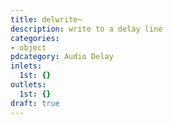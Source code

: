 ```yaml
---
title: delwrite~
description: write to a delay line
categories:
- object
pdcategory: Audio Delay
inlets:
  1st: {}
outlets:
  1st: {}
draft: true
---
```


